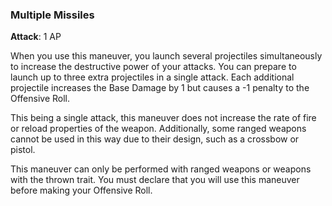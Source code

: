 ### Multiple Missiles
**Attack**: 1 AP

When you use this maneuver, you launch several projectiles simultaneously to increase the destructive power of your attacks. You can prepare to launch up to three extra projectiles in a single attack. Each additional projectile increases the Base Damage by 1 but causes a -1 penalty to the Offensive Roll.

This being a single attack, this maneuver does not increase the rate of fire or reload properties of the weapon. Additionally, some ranged weapons cannot be used in this way due to their design, such as a crossbow or pistol.

This maneuver can only be performed with ranged weapons or weapons with the thrown trait. You must declare that you will use this maneuver before making your Offensive Roll.
